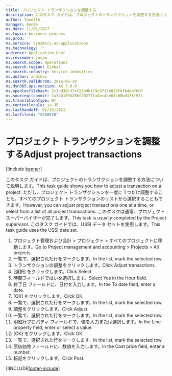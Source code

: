 ```yaml
---
title: プロジェクト トランザクションを調整する
description: このタスク ガイドは、プロジェクトのトランザクションを調整する方法について説明します。
author: Yowelle
manager: AnnBe
ms.date: 11/01/2017
ms.topic: business-process
ms.prod: ''
ms.service: dynamics-ax-applications
ms.technology: ''
audience: Application User
ms.reviewer: josaw
ms.search.scope: Operations
ms.search.region: Global
ms.search.industry: Service industries
ms.author: andchoi
ms.search.validFrom: 2016-06-30
ms.dyn365.ops.version: AX 7.0.0
ms.openlocfilehash: 2c2cd38c37ef22b9b174c9732e829f6fb4ebf687
ms.sourcegitcommit: fa32b1893286f20271fa4ec4be8fc68bd135f53c
ms.translationtype: HT
ms.contentlocale: ja-JP
ms.lasthandoff: 02/15/2021
ms.locfileid: "5288520"
---
```

# <a name="adjust-project-transactions"></a><span data-ttu-id="d39d1-103">プロジェクト トランザクションを調整する</span><span class="sxs-lookup"><span data-stu-id="d39d1-103">Adjust project transactions</span></span>

[!include [banner](../../includes/banner.md)]

<span data-ttu-id="d39d1-104">このタスク ガイドは、プロジェクトのトランザクションを調整する方法について説明します。</span><span class="sxs-lookup"><span data-stu-id="d39d1-104">This task guide shows you how to adjust a transaction on a project.</span></span> <span data-ttu-id="d39d1-105">ただし、プロジェクト トランザクションを一度に 1 つだけ調整することも、すべてのプロジェクト トランザクションのリストから選択することもできます。</span><span class="sxs-lookup"><span data-stu-id="d39d1-105">However, you can adjust project transactions one at a time, or select from a list of all project transactions.</span></span> <span data-ttu-id="d39d1-106">このタスクは通常、プロジェクト スーパーバイザーが完了します。</span><span class="sxs-lookup"><span data-stu-id="d39d1-106">This task is usually completed by the Project supervisor.</span></span> <span data-ttu-id="d39d1-107">このタスク ガイドでは、USSI データ セットを使用します。</span><span class="sxs-lookup"><span data-stu-id="d39d1-107">This task guide uses the USSI data set.</span></span>

1. <span data-ttu-id="d39d1-108">プロジェクト管理および会計 > プロジェクト > すべてのプロジェクトに移動します。</span><span class="sxs-lookup"><span data-stu-id="d39d1-108">Go to Project management and accounting > Projects > All projects.</span></span> 
2. <span data-ttu-id="d39d1-109">一覧で、選択された行をマークします。</span><span class="sxs-lookup"><span data-stu-id="d39d1-109">In the list, mark the selected row.</span></span> 
3. <span data-ttu-id="d39d1-110">トランザクションの調整をクリックします。</span><span class="sxs-lookup"><span data-stu-id="d39d1-110">Click Adjust transactions.</span></span> 
4. <span data-ttu-id="d39d1-111">[選択] をクリックします。</span><span class="sxs-lookup"><span data-stu-id="d39d1-111">Click Select.</span></span> 
5. <span data-ttu-id="d39d1-112">時間フィールドではいを選択します。</span><span class="sxs-lookup"><span data-stu-id="d39d1-112">Select Yes in the Hour field.</span></span> 
6. <span data-ttu-id="d39d1-113">終了日 フィールドに、日付を入力します。</span><span class="sxs-lookup"><span data-stu-id="d39d1-113">In the To date field, enter a date.</span></span> 
7. <span data-ttu-id="d39d1-114">[OK] をクリックします。</span><span class="sxs-lookup"><span data-stu-id="d39d1-114">Click OK.</span></span> 
8. <span data-ttu-id="d39d1-115">一覧で、選択された行をマークします。</span><span class="sxs-lookup"><span data-stu-id="d39d1-115">In the list, mark the selected row.</span></span> 
9. <span data-ttu-id="d39d1-116">調整をクリックします。</span><span class="sxs-lookup"><span data-stu-id="d39d1-116">Click Adjust.</span></span> 
10. <span data-ttu-id="d39d1-117">一覧で、選択された行をマークします。</span><span class="sxs-lookup"><span data-stu-id="d39d1-117">In the list, mark the selected row.</span></span> 
11. <span data-ttu-id="d39d1-118">明細行プロパティ フィールドで、値を入力または選択します。</span><span class="sxs-lookup"><span data-stu-id="d39d1-118">In the Line property field, enter or select a value.</span></span> 
12. <span data-ttu-id="d39d1-119">[OK] をクリックします。</span><span class="sxs-lookup"><span data-stu-id="d39d1-119">Click OK.</span></span> 
13. <span data-ttu-id="d39d1-120">一覧で、選択された行をマークします。</span><span class="sxs-lookup"><span data-stu-id="d39d1-120">In the list, mark the selected row.</span></span> 
14. <span data-ttu-id="d39d1-121">原価価格フィールドに、数値を入力します。</span><span class="sxs-lookup"><span data-stu-id="d39d1-121">In the Cost price field, enter a number.</span></span> 
15. <span data-ttu-id="d39d1-122">転記をクリックします。</span><span class="sxs-lookup"><span data-stu-id="d39d1-122">Click Post.</span></span> 


[!INCLUDE[footer-include](../../includes/footer-banner.md)]